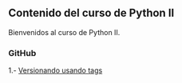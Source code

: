 
## Contenido del curso de Python II

Bienvenidos al curso de Python II. 

### GitHub

1.- [Versionando usando tags](git/git-tags/1-Etiquetas.html)
